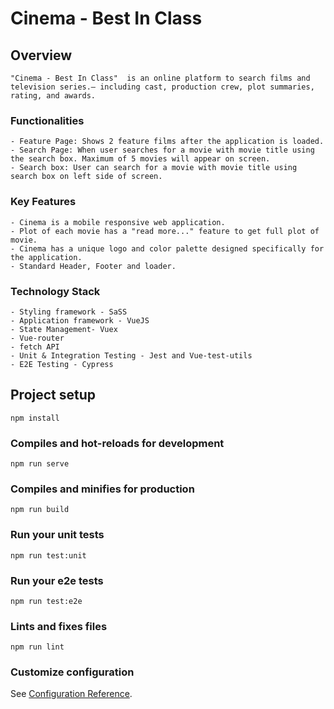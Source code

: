 # Cinema - Best In Class
## Overview
```
"Cinema - Best In Class"  is an online platform to search films and television series.– including cast, production crew, plot summaries, rating, and awards.
```

### Functionalities
```
- Feature Page: Shows 2 feature films after the application is loaded.
- Search Page: When user searches for a movie with movie title using the search box. Maximum of 5 movies will appear on screen.
- Search box: User can search for a movie with movie title using search box on left side of screen.
```

### Key Features
```
- Cinema is a mobile responsive web application.
- Plot of each movie has a "read more..." feature to get full plot of movie.
- Cinema has a unique logo and color palette designed specifically for the application.
- Standard Header, Footer and loader.
```


### Technology Stack
```
- Styling framework - SaSS
- Application framework - VueJS
- State Management- Vuex
- Vue-router
- fetch API
- Unit & Integration Testing - Jest and Vue-test-utils
- E2E Testing - Cypress
```

## Project setup
```
npm install
```

### Compiles and hot-reloads for development
```
npm run serve
```

### Compiles and minifies for production
```
npm run build
```

### Run your unit tests
```
npm run test:unit
```

### Run your e2e tests
```
npm run test:e2e
```

### Lints and fixes files
```
npm run lint
```

### Customize configuration
See [Configuration Reference](https://cli.vuejs.org/config/).
